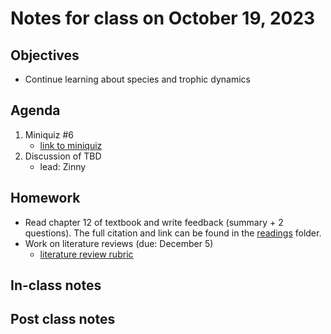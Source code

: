 # Notes for class on October 19, 2023

## Objectives
- Continue learning about species and trophic dynamics

## Agenda
1. Miniquiz #6
	- [link to miniquiz](../miniquizzes/miniquiz6_10.19.2023.pdf)
2. Discussion of TBD
	- lead: Zinny

## Homework
- Read chapter 12 of textbook and write feedback (summary + 2 questions). 
The full citation and link can be found in the 
[readings](../readings) folder.
- Work on literature reviews (due: December 5)
	- [literature review rubric](../rubrics/review_rubric.md)

## In-class notes

## Post class notes